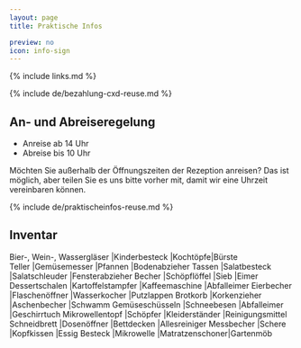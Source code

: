 ```yaml
---
layout: page
title: Praktische Infos

preview: no
icon: info-sign
---
```


{% include links.md %}

{% include de/bezahlung-cxd-reuse.md %}

## An- und Abreiseregelung

- Anreise ab 14 Uhr
- Abreise bis 10 Uhr

Möchten Sie außerhalb der Öffnungszeiten der Rezeption anreisen? Das ist möglich, aber teilen Sie es uns bitte vorher mit, damit wir eine Uhrzeit vereinbaren können.

{% include de/praktischeinfos-reuse.md %}

## Inventar

Bier-, Wein-, Wassergläser |Kinderbesteck |Kochtöpfe|Bürste  
Teller |Gemüsemesser |Pfannen |Bodenabzieher
Tassen |Salatbesteck |Salatschleuder |Fensterabzieher
Becher |Schöpflöffel |Sieb |Eimer
Dessertschalen |Kartoffelstampfer |Kaffeemaschine |Abfalleimer
Eierbecher |Flaschenöffner |Wasserkocher |Putzlappen
Brotkorb |Korkenzieher |Aschenbecher |Schwamm
Gemüseschüsseln |Schneebesen |Abfalleimer |Geschirrtuch
Mikrowellentopf |Schöpfer |Kleiderständer |Reinigungsmittel
Schneidbrett |Dosenöffner |Bettdecken |Allesreiniger
Messbecher |Schere |Kopfkissen |Essig
Besteck |Mikrowelle |Matratzenschoner|Gartenmöb
